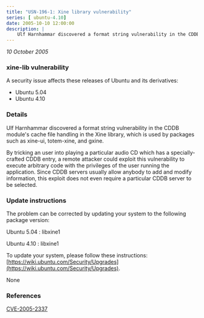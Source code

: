 ```yaml
---
title: "USN-196-1: Xine library vulnerability"
series: [ ubuntu-4.10]
date: 2005-10-10 12:00:00
description: |
    Ulf Harnhammar discovered a format string vulnerability in the CDDB module&#39;s cache file handling in the Xine library, which is used by packages such as xine-ui, totem-xine, and gxine.
--- 
```

 
 

*10 October 2005*

### xine-lib vulnerability

A security issue affects these releases of Ubuntu and its derivatives:

* Ubuntu 5.04
* Ubuntu 4.10

### Details

Ulf Harnhammar discovered a format string vulnerability in the CDDB module&#39;s cache file handling in the Xine library, which is used by packages such as xine-ui, totem-xine, and gxine.

By tricking an user into playing a particular audio CD which has a specially-crafted CDDB entry, a remote attacker could exploit this vulnerability to execute arbitrary code with the privileges of the user running the application. Since CDDB servers usually allow anybody to add and modify information, this exploit does not even require a particular CDDB server to be selected.

### Update instructions

The problem can be corrected by updating your system to the following package version:

Ubuntu 5.04
 : libxine1 

Ubuntu 4.10
 : libxine1 

To update your system, please follow these instructions: [https://wiki.ubuntu.com/Security/Upgrades](https://wiki.ubuntu.com/Security/Upgrades).

None

### References

 
 [CVE-2005-2337](http://people.ubuntu.com/~ubuntu-security/cve/CVE-2005-2337)
 

